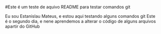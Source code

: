 #Este é um teste de aquivo README para testar comandos git

Eu sou Estanislau Mateus, e estou aqui testando alguns comandos git
Este é o segundo dia, e nene aprendemos a alterar o código de alguns arquivos apartir do GitHub

